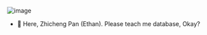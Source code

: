 ![image](https://user-images.githubusercontent.com/104244590/171650621-a410be1c-0be7-49bf-8a52-312b4a7b505f.png)
- 👋 Here, Zhicheng Pan (Ethan). Please teach me database, Okay?

<!---
lroethan/lroethan is a ✨ special ✨ repository because its `README.md` (this file) appears on your GitHub profile.
You can click the Preview link to take a look at your changes.
--->
